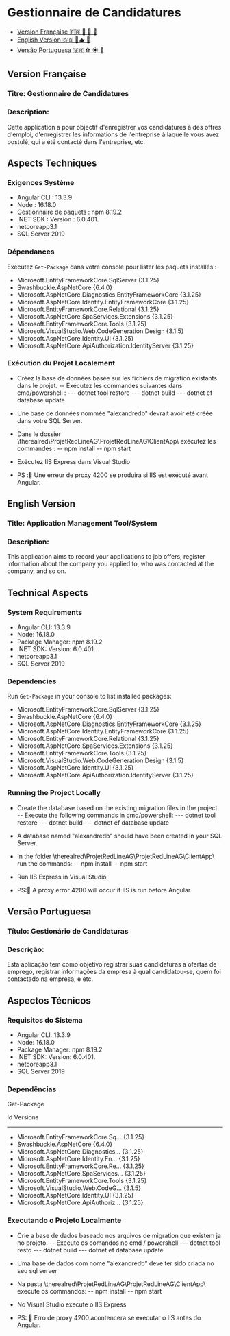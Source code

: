 # Gestionnaire de Candidatures

- [Version Française 🇫🇷 🧀 🥖 🥐](#version-française)
- [English Version 🇬🇧  💂🫖 👑](#english-version)
- [Versão Portuguesa 🇧🇷 ⚽ ☀️ 🥸](#versão-portuguesa)


## Version Française

### Titre: Gestionnaire de Candidatures

### Description:
Cette application a pour objectif d'enregistrer vos candidatures à des offres d'emploi, d'enregistrer les informations de l'entreprise à laquelle vous avez postulé, qui a été contacté dans l'entreprise, etc.


## Aspects Techniques

### Exigences Système

- Angular CLI : 13.3.9
- Node : 16.18.0
- Gestionnaire de paquets : npm 8.19.2
- .NET SDK : Version : 6.0.401.
- netcoreapp3.1
- SQL Server 2019

### Dépendances

Exécutez `Get-Package` dans votre console pour lister les paquets installés :

- Microsoft.EntityFrameworkCore.SqlServer {3.1.25}
- Swashbuckle.AspNetCore {6.4.0}
- Microsoft.AspNetCore.Diagnostics.EntityFrameworkCore {3.1.25}
- Microsoft.AspNetCore.Identity.EntityFrameworkCore {3.1.25}
- Microsoft.EntityFrameworkCore.Relational {3.1.25}
- Microsoft.AspNetCore.SpaServices.Extensions {3.1.25}
- Microsoft.EntityFrameworkCore.Tools {3.1.25}
- Microsoft.VisualStudio.Web.CodeGeneration.Design {3.1.5}
- Microsoft.AspNetCore.Identity.UI {3.1.25}
- Microsoft.AspNetCore.ApiAuthorization.IdentityServer {3.1.25}

### Exécution du Projet Localement

- Créez la base de données basée sur les fichiers de migration existants dans le projet.
-- Exécutez les commandes suivantes dans cmd/powershell :
--- dotnet tool restore
--- dotnet build
--- dotnet ef database update

- Une base de données nommée "alexandredb" devrait avoir été créée dans votre SQL Server.

- Dans le dossier \therealred\ProjetRedLineAG\ProjetRedLineAG\ClientApp\ exécutez les commandes :
-- npm install
-- npm start

- Exécutez IIS Express dans Visual Studio

- PS :🚨 Une erreur de proxy 4200 se produira si IIS est exécuté avant Angular.




## English Version

### Title: Application Management Tool/System

### Description:
This application aims to record your applications to job offers, register information about the company you applied to, who was contacted at the company, and so on.

## Technical Aspects

### System Requirements

- Angular CLI: 13.3.9
- Node: 16.18.0
- Package Manager: npm 8.19.2
- .NET SDK: Version: 6.0.401.
- netcoreapp3.1
- SQL Server 2019

### Dependencies

Run `Get-Package` in your console to list installed packages:

- Microsoft.EntityFrameworkCore.SqlServer {3.1.25}
- Swashbuckle.AspNetCore {6.4.0}
- Microsoft.AspNetCore.Diagnostics.EntityFrameworkCore {3.1.25}
- Microsoft.AspNetCore.Identity.EntityFrameworkCore {3.1.25}
- Microsoft.EntityFrameworkCore.Relational {3.1.25}
- Microsoft.AspNetCore.SpaServices.Extensions {3.1.25}
- Microsoft.EntityFrameworkCore.Tools {3.1.25}
- Microsoft.VisualStudio.Web.CodeGeneration.Design {3.1.5}
- Microsoft.AspNetCore.Identity.UI {3.1.25}
- Microsoft.AspNetCore.ApiAuthorization.IdentityServer {3.1.25}

### Running the Project Locally

- Create the database based on the existing migration files in the project.
-- Execute the following commands in cmd/powershell:
--- dotnet tool restore
--- dotnet build
--- dotnet ef database update

- A database named "alexandredb" should have been created in your SQL Server.

- In the folder \therealred\ProjetRedLineAG\ProjetRedLineAG\ClientApp\ run the commands:
-- npm install
-- npm start

- Run IIS Express in Visual Studio

- PS:🚨 A proxy error 4200 will occur if IIS is run before Angular.


## Versão Portuguesa

### Título: Gestionário de Candidaturas

### Descrição:
Esta aplicação tem como objetivo registrar suas candidaturas a ofertas de emprego, registrar informações da empresa à qual candidatou-se, quem foi contactado na empresa, e etc.

## Aspectos Técnicos

### Requisitos do Sistema

- Angular CLI: 13.3.9
- Node: 16.18.0
- Package Manager: npm 8.19.2
- .NET SDK: Version:   6.0.401.
- netcoreapp3.1
- SQL Server 2019

### Dependências

Get-Package

Id                                  Versions                                                                   
--                                  --------                                                                  
- Microsoft.EntityFrameworkCore.Sq... {3.1.25}                                                               
- Swashbuckle.AspNetCore              {6.4.0}                                                                
- Microsoft.AspNetCore.Diagnostics... {3.1.25}                                                               
- Microsoft.AspNetCore.Identity.En... {3.1.25}                                                               
- Microsoft.EntityFrameworkCore.Re... {3.1.25}                                                              
- Microsoft.AspNetCore.SpaServices... {3.1.25}                                                              
- Microsoft.EntityFrameworkCore.Tools {3.1.25}                                                              
- Microsoft.VisualStudio.Web.CodeG... {3.1.5}                                                                
- Microsoft.AspNetCore.Identity.UI    {3.1.25}                                                               
- Microsoft.AspNetCore.ApiAuthoriz... {3.1.25}                               



### Executando o Projeto Localmente

- Crie a base de dados baseado nos arquivos de migration que existem ja no projeto.
-- Execute os comandos no cmd / powershell 
--- dotnet tool resto
--- dotnet build
--- dotnet ef database update

- Uma base de dados com nome "alexandredb" deve ter sido criada no seu sql server

- Na pasta \therealred\ProjetRedLineAG\ProjetRedLineAG\ClientApp\ execute os commandos: 
-- npm install
-- npm start

- No Visual Studio execute o IIS Express

- PS: 🚨 Erro de proxy 4200 acontencera se executar o IIS antes do Angular. 





